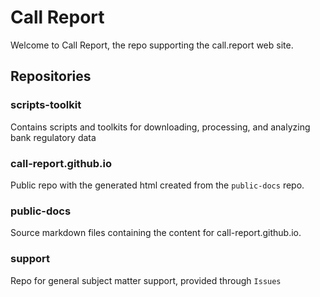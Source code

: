 # Call Report

Welcome to Call Report, the repo supporting the call.report web site.

## Repositories

### scripts-toolkit

Contains scripts and toolkits for downloading, processing, and analyzing bank regulatory data

### call-report.github.io

Public repo with the generated html created from the `public-docs` repo.

### public-docs

Source markdown files containing the content for call-report.github.io.

### support

Repo for general subject matter support, provided through `Issues`




